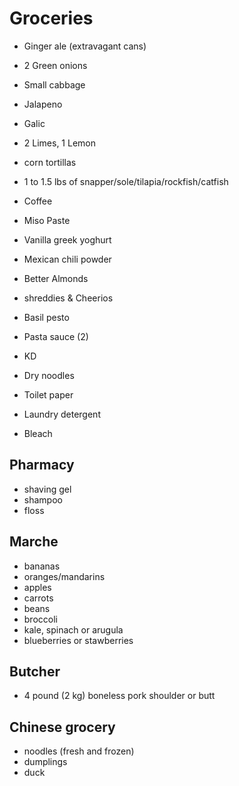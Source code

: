 # Groceries

- Ginger ale (extravagant cans)

- 2 Green onions
- Small cabbage
- Jalapeno
- Galic
- 2 Limes, 1 Lemon
- corn tortillas
- 1 to 1.5 lbs of snapper/sole/tilapia/rockfish/catfish
- Coffee

- Miso Paste
- Vanilla greek yoghurt
- Mexican chili powder
- Better Almonds
- shreddies & Cheerios
- Basil pesto
- Pasta sauce (2)
- KD
- Dry noodles
- Toilet paper
- Laundry detergent
- Bleach

## Pharmacy

- shaving gel
- shampoo
- floss

## Marche

- bananas
- oranges/mandarins
- apples
- carrots
- beans
- broccoli
- kale, spinach or arugula
- blueberries or stawberries

## Butcher

- 4 pound (2 kg) boneless pork shoulder or butt

## Chinese grocery

- noodles (fresh and frozen)
- dumplings
- duck
